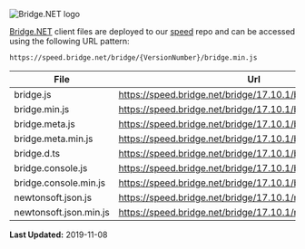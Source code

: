 ![Bridge.NET logo](https://speed.bridge.net/identity/bridgedotnet-sh.png)


[Bridge.NET](https://bridge.net) client files are deployed to our [speed](https://github.com/bridgedotnet/speed.bridge.net/tree/master/bridge) repo and can be accessed using the following URL pattern:

```
https://speed.bridge.net/bridge/{VersionNumber}/bridge.min.js
```

File | Url
---- | ----
bridge.js | https://speed.bridge.net/bridge/17.10.1/bridge.js
bridge.min.js | https://speed.bridge.net/bridge/17.10.1/bridge.min.js
bridge.meta.js | https://speed.bridge.net/bridge/17.10.1/bridge.meta.js
bridge.meta.min.js | https://speed.bridge.net/bridge/17.10.1/bridge.meta.min.js
bridge.d.ts | https://speed.bridge.net/bridge/17.10.1/bridge.d.ts
bridge.console.js | https://speed.bridge.net/bridge/17.10.1/bridge.console.js
bridge.console.min.js | https://speed.bridge.net/bridge/17.10.1/bridge.console.min.js
newtonsoft.json.js | https://speed.bridge.net/bridge/17.10.1/newtonsoft.json.js
newtonsoft.json.min.js | https://speed.bridge.net/bridge/17.10.1/newtonsoft.json.min.js

**Last Updated:** 2019-11-08
